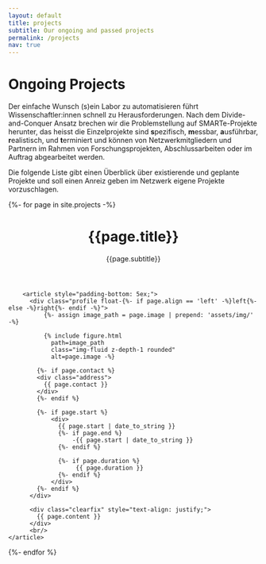 ```yaml
---
layout: default
title: projects
subtitle: Our ongoing and passed projects
permalink: /projects
nav: true
---
```


<h1>Ongoing Projects</h1>

Der einfache Wunsch (s)ein Labor zu automatisieren f&uuml;hrt Wissenschaftler:innen 
schnell zu Herausforderungen. 
Nach dem Divide-and-Conquer Ansatz brechen wir die Problemstellung auf SMARTe-Projekte
herunter, das heisst die Einzelprojekte sind <b>s</b>pezifisch, <b>m</b>essbar, <b>a</b>usf&uuml;hrbar,
<b>r</b>ealistisch, und <b>t</b>erminiert und k&ouml;nnen von Netzwerkmitgliedern und Partnern im
Rahmen von Forschungsprojekten, Abschlussarbeiten oder im Auftrag abgearbeitet werden.
<p>
Die folgende Liste gibt einen &Uuml;berblick &uuml;ber existierende und geplante Projekte
und soll einen Anreiz geben im Netzwerk eigene Projekte vorzuschlagen.
<p>


{%- for page in site.projects -%}
  <div class="post">
        <header class="post-header">
          <h1 class="post-title">{{page.title}}</h1>
		  <p>{{page.subtitle}}</p>
        </header>
        
        <article style="padding-bottom: 5ex;">
          <div class="profile float-{%- if page.align == 'left' -%}left{%- else -%}right{%- endif -%}">
              {%- assign image_path = page.image | prepend: 'assets/img/' -%}

              {% include figure.html
                path=image_path
                class="img-fluid z-depth-1 rounded"
                alt=page.image -%}

            {%- if page.contact %}
            <div class="address">
              {{ page.contact }}
            </div>
            {%- endif %}

            {%- if page.start %}
                <div>
                  {{ page.start | date_to_string }}
                  {%- if page.end %}
                      -{{ page.start | date_to_string }}
                  {%- endif %}

                  {%- if page.duration %}
                       {{ page.duration }}
                  {%- endif %}
                </div>            
            {%- endif %}
          </div>

          <div class="clearfix" style="text-align: justify;">
            {{ page.content }}
          </div>
		  <br/>
	</article>
</div>
{%- endfor %}
